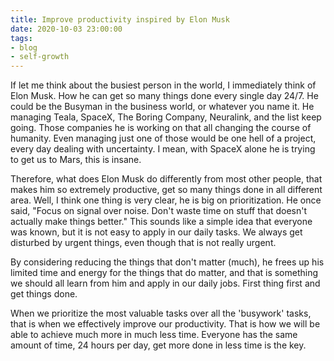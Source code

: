 ```yaml
---
title: Improve productivity inspired by Elon Musk
date: 2020-10-03 23:00:00
tags: 
- blog
- self-growth
---
```


If let me think about the busiest person in the world, I immediately think of Elon Musk. How he can get so many things done every single day 24/7. He could be the Busyman in the business world, or whatever you name it. He managing Teala, SpaceX, The Boring Company, Neuralink, and the list keep going. Those companies he is working on that all changing the course of humanity. Even managing just one of those would be one hell of a project, every day dealing with uncertainty. I mean, with SpaceX alone he is trying to get us to Mars, this is insane.

Therefore, what does Elon Musk do differently from most other people, that makes him so extremely productive, get so many things done in all different area. Well, I think one thing is very clear, he is big on prioritization. He once said, "Focus on signal over noise. Don't waste time on stuff that doesn't actually make things better." This sounds like a simple idea that everyone was known, but it is not easy to apply in our daily tasks. We always get disturbed by urgent things, even though that is not really urgent. 

By considering reducing the things that don't matter (much), he frees up his limited time and energy for the things that do matter, and that is something we should all learn from him and apply in our daily jobs. First thing first and get things done.

When we prioritize the most valuable tasks over all the 'busywork' tasks, that is when we effectively improve our productivity. That is how we will be able to achieve much more in much less time. Everyone has the same amount of time, 24 hours per day, get more done in less time is the key.